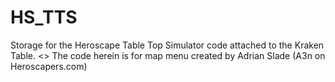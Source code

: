 # HS_TTS
Storage for the Heroscape Table Top Simulator code attached to the Kraken Table. <<All props to whoever created this table>>
  The code herein is for map menu created by Adrian Slade (A3n on Heroscapers.com)

